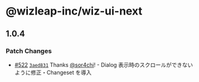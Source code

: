 # @wizleap-inc/wiz-ui-next

## 1.0.4

### Patch Changes

- [#522](https://github.com/Wizleap-Inc/wiz-ui/pull/522) [`3aed831`](https://github.com/Wizleap-Inc/wiz-ui/commit/3aed8314df17645ed1b1cda34b03a247e07a4fa9) Thanks [@sor4chi](https://github.com/sor4chi)! - Dialog 表示時のスクロールができないように修正・Changeset を導入
